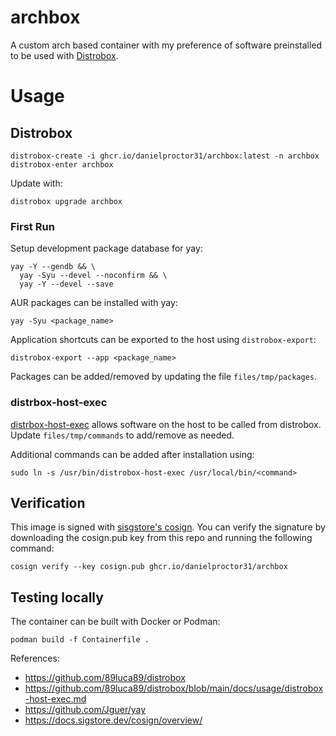 # archbox

A custom arch based container with my preference of software preinstalled to be used with [Distrobox](https://github.com/89luca89/distrobox).

# Usage

## Distrobox
```
distrobox-create -i ghcr.io/danielproctor31/archbox:latest -n archbox
distrobox-enter archbox
```

Update with:
```
distrobox upgrade archbox
```

### First Run

Setup development package database for yay:
```
yay -Y --gendb && \
  yay -Syu --devel --noconfirm && \
  yay -Y --devel --save
```

AUR packages can be installed with yay:
```
yay -Syu <package_name>
```

Application shortcuts can be exported to the host using `distrobox-export`:
```
distrobox-export --app <package_name>
```

Packages can be added/removed by updating the file `files/tmp/packages`.

### distrbox-host-exec

[distrbox-host-exec](https://github.com/89luca89/distrobox/blob/main/docs/usage/distrobox-host-exec.md) allows software on the host to be called from distrobox. Update `files/tmp/commands` to add/remove as needed.

Additional commands can be added after installation using:
```
sudo ln -s /usr/bin/distrobox-host-exec /usr/local/bin/<command>
```

## Verification
This image is signed with [sisgstore's cosign](https://docs.sigstore.dev/cosign/overview/). You can verify the signature by downloading the cosign.pub key from this repo and running the following command:

```
cosign verify --key cosign.pub ghcr.io/danielproctor31/archbox
```

## Testing locally

The container can be built with Docker or Podman:
```
podman build -f Containerfile .
```

References:
- https://github.com/89luca89/distrobox
- https://github.com/89luca89/distrobox/blob/main/docs/usage/distrobox-host-exec.md
- https://github.com/Jguer/yay
- https://docs.sigstore.dev/cosign/overview/
